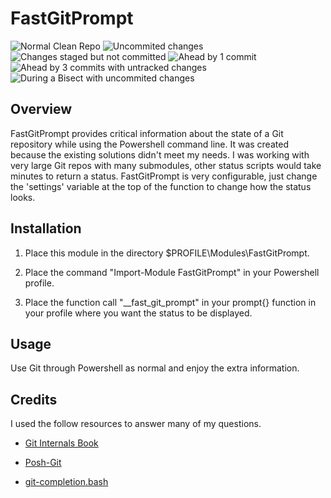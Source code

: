 # FastGitPrompt #

![Normal Clean Repo](/../screenshots/screenshots/normal.PNG?raw=true "Optional Title")
![Uncommited changes](https://github.com/jack-scholting/fastgitprompt/tree/screenshots/screenshots/indexed.PNG)
![Changes staged but not committed](https://github.com/jack-scholting/fastgitprompt/tree/screenshots/screenshots/indexed.PNG)
![Ahead by 1 commit](https://github.com/jack-scholting/fastgitprompt/tree/screenshots/screenshots/ahead.PNG)
![Ahead by 3 commits with untracked changes](https://github.com/jack-scholting/fastgitprompt/tree/screenshots/screenshots/ahead3.PNG)
![During a Bisect with uncommited changes](https://github.com/jack-scholting/fastgitprompt/tree/screenshots/screenshots/bisecting.PNG)

## Overview ##

FastGitPrompt provides critical information about the state of a Git repository while using the Powershell command line. It was created because the existing solutions didn't meet my needs. I was working with very large Git repos with many submodules, other status scripts would take minutes to return a status. FastGitPrompt is very configurable, just change the 'settings' variable at the top of the function to change how the status looks.

## Installation ##

1. Place this module in the directory $PROFILE\Modules\FastGitPrompt.

2. Place the command "Import-Module FastGitPrompt" in your Powershell profile.

3. Place the function call "__fast_git_prompt" in your prompt{} function in your profile where you want the status to be displayed.

## Usage ##

Use Git through Powershell as normal and enjoy the extra information.

## Credits ##

I used the follow resources to answer many of my questions.

* [Git Internals Book](http://git-scm.com/book/en/Git-Internals)

* [Posh-Git](https://github.com/dahlbyk/posh-git)

* [git-completion.bash](https://github.com/git/git/blob/master/contrib/completion/git-completion.bash)
